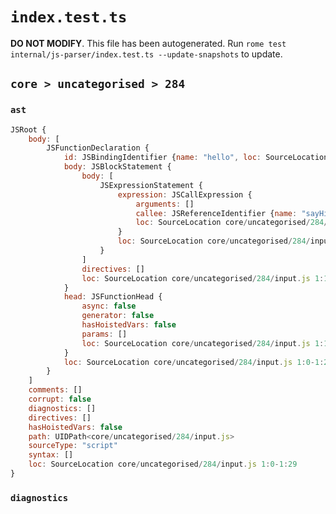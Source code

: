 # `index.test.ts`

**DO NOT MODIFY**. This file has been autogenerated. Run `rome test internal/js-parser/index.test.ts --update-snapshots` to update.

## `core > uncategorised > 284`

### `ast`

```javascript
JSRoot {
	body: [
		JSFunctionDeclaration {
			id: JSBindingIdentifier {name: "hello", loc: SourceLocation core/uncategorised/284/input.js 1:9-1:14 (hello)}
			body: JSBlockStatement {
				body: [
					JSExpressionStatement {
						expression: JSCallExpression {
							arguments: []
							callee: JSReferenceIdentifier {name: "sayHi", loc: SourceLocation core/uncategorised/284/input.js 1:19-1:24 (sayHi)}
							loc: SourceLocation core/uncategorised/284/input.js 1:19-1:26
						}
						loc: SourceLocation core/uncategorised/284/input.js 1:19-1:27
					}
				]
				directives: []
				loc: SourceLocation core/uncategorised/284/input.js 1:17-1:29
			}
			head: JSFunctionHead {
				async: false
				generator: false
				hasHoistedVars: false
				params: []
				loc: SourceLocation core/uncategorised/284/input.js 1:14-1:16
			}
			loc: SourceLocation core/uncategorised/284/input.js 1:0-1:29
		}
	]
	comments: []
	corrupt: false
	diagnostics: []
	directives: []
	hasHoistedVars: false
	path: UIDPath<core/uncategorised/284/input.js>
	sourceType: "script"
	syntax: []
	loc: SourceLocation core/uncategorised/284/input.js 1:0-1:29
}
```

### `diagnostics`

```

```
